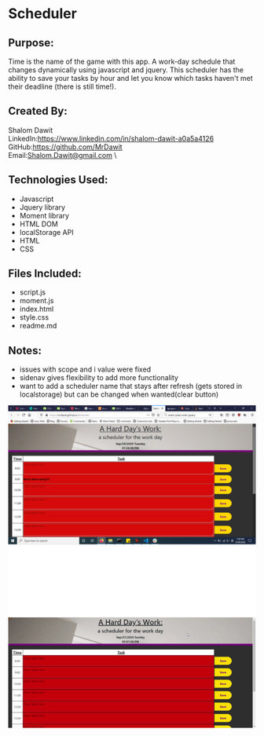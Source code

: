 # Scheduler

## Purpose:
Time is the name of the game with this app. A work-day schedule that changes dynamically using javascript and jquery. This scheduler has the ability to save your tasks by hour and let you know which tasks haven't met their deadline (there is still time!). 

## Created By:
Shalom Dawit\
LinkedIn:https://www.linkedin.com/in/shalom-dawit-a0a5a4126 \
GitHub:https://github.com/MrDawit \
Email:Shalom.Dawit@gmail.com \

## Technologies Used:
* Javascript
* Jquery library
* Moment library
* HTML DOM
* localStorage API
* HTML
* CSS

## Files Included:
* script.js
* moment.js
* index.html
* style.css
* readme.md

## Notes:
* issues with scope and i value were fixed
* sidenav gives flexibility to add more functionality
* want to add a scheduler name that stays after refresh (gets stored in localstorage) but can be changed when wanted(clear button)

<img src="./assets/images/Scheduler.png">

<img src="./Scheduler.gif">